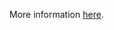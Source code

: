 More information [here](https://docs.bridgecrew.io/docs/ensure-aws-image-recipe-ebs-disk-are-encrypted-using-a-customer-managed-key-cmk).
